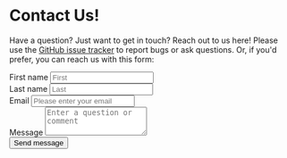 # Contact Us!

Have a question? Just want to get in touch? Reach out to us here! Please use the [GitHub issue tracker](https://github.com/databio/pepatac/issues) to report bugs or ask questions. Or, if you'd prefer, you can reach us with this form:


<div>
  <form id="contact-form" name="contact-form" method="POST" action="https://formspree.io/pepatac@gmail.com">
    <div class="messages"></div>
      <div class="controls">
        <div class="form-row align-items-center">
          <div class="col-sm-3 my-1">
            <div class="form-group">
              <label for="firstName">First name</label>
              <input type="text" name="firstName" class="form-control" id="firstName" aria-describedby="firstNameHelp" placeholder="First" required="required" />
              <small id="firstNameHelp" class="form-text text-muted"></small>
              <div class="help-block with-errors"></div>
            </div>
          </div>
          <div class="col-sm-3 my-2">
            <div class="form-group">
              <label for="lastName">Last name</label>
              <input type="text" name="lastName" class="form-control" id="lastName" aria-describedby="lastNameHelp" placeholder="Last" required="required" />
              <small id="lastNameHelp" class="form-text text-muted"></small>
              <div class="help-block with-errors"></div>
            </div>
          </div>
          <div class="col-sm-3 my-3">
            <div class="form-group">
              <label for="email">Email</label>
              <input type="email" name="email" class="form-control" id="email" aria-describedby="emailHelp" placeholder="Please enter your email" required="required" />
              <small id="emailHelp" class="form-text text-muted"></small>
              <div class="help-block with-errors"></div>
            </div>
          </div>
        </div>
        <div class="form-group">
          <label for="message">Message</label>
          <textarea class="form-control" name="message" id="message" placeholder="Enter a question or comment" required="required" rows="3"></textarea>
          <div class="help-block with-errors"></div>
        </div>
        <div class="form-row align-items-center"> 
          <div class="form-group">
            <button type="submit" class="btn btn-secondary btn-send">Send message</button>
          </div>
        </div>
      </div>
    <input type="hidden" name="_next" value="/thanks/" />
  </form>
</div>


